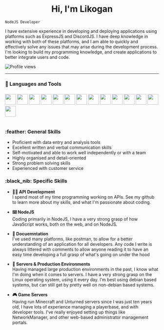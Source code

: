 <h1 align="center">Hi, I'm Likogan</h1>

``NodeJS Developer``

I have extensive experience in developing and deploying applications using platforms such as ExpressJS and DiscordJS. I have deep knowledge in working with both of these platforms, and I am able to quickly and effectively solve any issues that may arise during the development process. I'm looking to build my programming knowledge, and create applications to better integrate users and code.

![Profile views](https://gpvc.arturio.dev/likogannn)

---

### :toolbox: Languages and Tools

<h3 align="left">
  <!-- Linux -->
  <img width="35" padding-right="10" src="https://cdn.jsdelivr.net/gh/devicons/devicon/icons/linux/linux-original.svg" />
  <img width="35" padding-right="10" src="https://cdn.jsdelivr.net/gh/devicons/devicon/icons/bash/bash-original.svg" />
  <img width="35" padding-right="10" src="https://cdn.jsdelivr.net/gh/devicons/devicon/icons/ssh/ssh-original-wordmark.svg" />
  <!-- NodeJS -->
  <img width="35" padding-right="10" src="https://cdn.jsdelivr.net/gh/devicons/devicon/icons/nodejs/nodejs-original.svg" />
  <img width="35" padding-right="10" src="https://cdn.jsdelivr.net/gh/devicons/devicon/icons/express/express-original.svg" />
  <img width="35" padding-right="10" src="https://cdn.jsdelivr.net/gh/devicons/devicon/icons/discordjs/discordjs-original.svg" />
  <!-- Frontend -->
  <img width="35" padding-right="10" src="https://cdn.jsdelivr.net/gh/devicons/devicon/icons/html5/html5-original.svg" />
  <img width="35" padding-right="10" src="https://cdn.jsdelivr.net/gh/devicons/devicon/icons/javascript/javascript-original.svg" />
  <img width="35" padding-right="10" src="https://cdn.jsdelivr.net/gh/devicons/devicon/icons/css3/css3-original.svg" />
  <img width="35" padding-right="10" src="https://cdn.jsdelivr.net/gh/devicons/devicon/icons/bootstrap/bootstrap-original.svg" />
  <!-- Backend -->
  <img width="35" padding-right="10" src="https://cdn.jsdelivr.net/gh/devicons/devicon/icons/nginx/nginx-original.svg" />
  <img width="35" padding-right="10" src="https://cdn.jsdelivr.net/gh/devicons/devicon/icons/git/git-original.svg" />
  <img width="35" padding-right="10" src="https://cdn.jsdelivr.net/gh/devicons/devicon/icons/firebase/firebase-plain.svg" />
  <img width="35" padding-right="10" src="https://cdn.jsdelivr.net/gh/devicons/devicon/icons/grafana/grafana-original.svg" />
</h3>

#
<h3 align="left">:feather: General Skills</h3>

- Proficient with data entry and analysis tools
- Excellent written and verbal communication skills
- Self-motivated and able to work well independently or with a team
- Highly organised and detail-oriented
- Strong problem solving skills
- Experienced with customer service


<h3 align="left">:black_nib: Specific Skills</h3>

- **:technologist: API Development**  
I spend most of my time programming working on APIs. See my github to learn more about my skills, and what I'm passionate about coding.

- **:keyboard: NodeJS**  
Coding primarily in NodeJS, I have a very strong grasp of how JavaScript works, both on the web, and on NodeJS.

- **:scroll: Docuemntation**  
I've used many platforms, like postman, to allow for a better understanding of an application for all developers. Any code I write is always littered with comments to allow anyone reading it to have an easy time developing a full grasp of what's going on under the hood

- **:floppy_disk: Servers & Production Environments**  
Having managed large production environments in the past, I know what I'm doing when it comes to servers. I have a very strong grasp on the Linux operating system, using it every day. I'm best using debian based systems, but can still get by pretty well on non-debian based systems.

- **:video_game: Game Servers**  
Having run Minecraft and Unturned servers since I was just ten years old, I have lots of experience managing a playerbase, and with developer tools. I've really enjoyed setting up things like NetworkManager, and other web-based administrator management portals.

